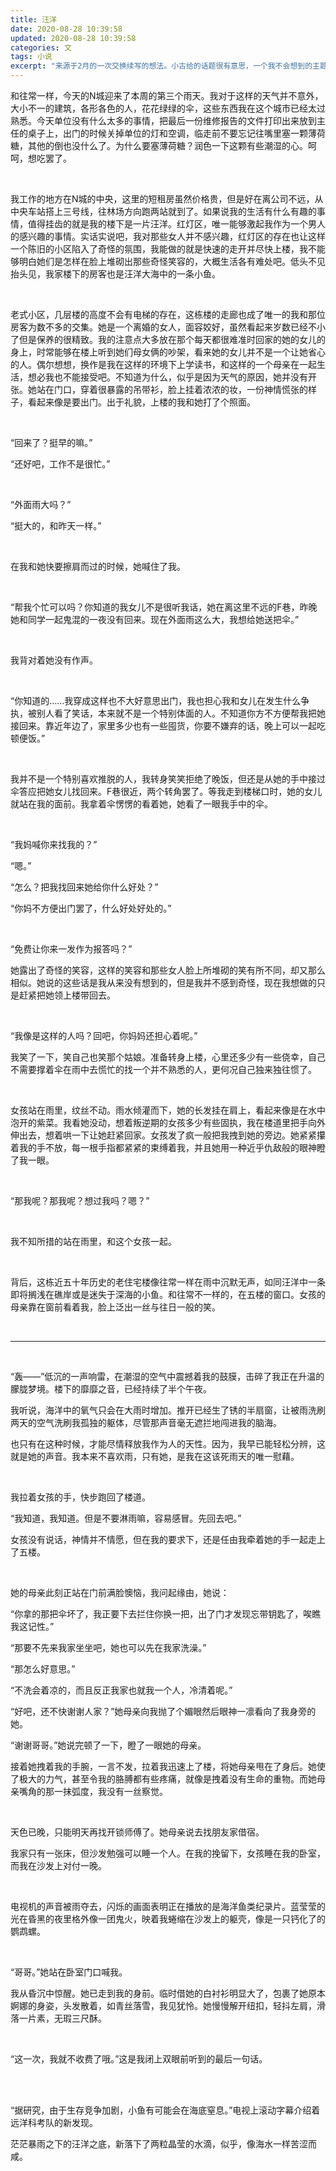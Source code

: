 ```yaml
---
title: 汪洋
date: 2020-08-28 10:39:58
updated: 2020-08-28 10:39:58
categories: 文
tags: 小说
excerpt: "来源于2月的一次交换续写的想法。小古给的话题很有意思，一个我不会想到的主题。分割线后是我的再创作。"
---
```


和往常一样，今天的N城迎来了本周的第三个雨天。我对于这样的天气并不意外，大小不一的建筑，各形各色的人，花花绿绿的伞，这些东西我在这个城市已经太过熟悉。今天单位没有什么太多的事情，把最后一份维修报告的文件打印出来放到主任的桌子上，出门的时候关掉单位的灯和空调，临走前不要忘记往嘴里塞一颗薄荷糖，其他的倒也没什么了。为什么要塞薄荷糖？润色一下这颗有些潮湿的心。呵呵，想吃罢了。

 <br/>

我工作的地方在N城的中央，这里的短租房虽然价格贵，但是好在离公司不远，从中央车站搭上三号线，往林场方向跑两站就到了。如果说我的生活有什么有趣的事情，值得挂齿的就是我的楼下是一片汪洋。红灯区，唯一能够激起我作为一个男人的感兴趣的事情。实话实说吧，我对那些女人并不感兴趣，红灯区的存在也让这样一个陈旧的小区陷入了奇怪的氛围，我能做的就是快速的走开并尽快上楼，我不能够明白她们是怎样在脸上堆砌出那些奇怪笑容的，大概生活各有难处吧。低头不见抬头见，我家楼下的房客也是汪洋大海中的一条小鱼。

  <br/>

老式小区，几层楼的高度不会有电梯的存在，这栋楼的走廊也成了唯一的我和那位房客为数不多的交集。她是一个离婚的女人，面容姣好，虽然看起来岁数已经不小了但是保养的很精致。我的注意点大多放在那个每天都很难准时回家的她的女儿的身上，时常能够在楼上听到她们母女俩的吵架，看来她的女儿并不是一个让她省心的人。偶尔想想，换作是我在这样的环境下上学读书，和这样的一个母亲在一起生活，想必我也不能接受吧。不知道为什么，似乎是因为天气的原因，她并没有开张。她站在门口，穿着很暴露的吊带衫，脸上挂着浓浓的妆，一份神情慌张的样子，看起来像是要出门。出于礼貌，上楼的我和她打了个照面。

  <br/>

“回来了？挺早的嘛。”

“还好吧，工作不是很忙。”

  <br/>

“外面雨大吗？”

“挺大的，和昨天一样。”

  <br/>

在我和她快要擦肩而过的时候，她喊住了我。

  <br/>

“帮我个忙可以吗？你知道的我女儿不是很听我话，她在离这里不远的F巷，昨晚她和同学一起鬼混的一夜没有回来。现在外面雨这么大，我想给她送把伞。”

  <br/>

我背对着她没有作声。

  <br/>

“你知道的……我穿成这样也不大好意思出门，我也担心我和女儿在发生什么争执，被别人看了笑话，本来就不是一个特别体面的人。不知道你方不方便帮我把她接回来。靠近年边了，家里多少也有一些囤货，你要不嫌弃的话，晚上可以一起吃顿便饭。”

  <br/>

我并不是一个特别喜欢推脱的人，我转身笑笑拒绝了晚饭，但还是从她的手中接过伞答应把她女儿找回来。F巷很近，两个转角罢了。等我走到楼梯口时，她的女儿就站在我的面前。我拿着伞愣愣的看着她，她看了一眼我手中的伞。

  <br/>

“我妈喊你来找我的？”

“嗯。”

“怎么？把我找回来她给你什么好处？”

“你妈不方便出门罢了，什么好处好处的。”

  <br/>

“免费让你来一发作为报答吗？”

她露出了奇怪的笑容，这样的笑容和那些女人脸上所堆砌的笑有所不同，却又那么相似。她说的这些话是我从来没有想到的，但是我并不感到奇怪，现在我想做的只是赶紧把她领上楼带回去。

  <br/>

“我像是这样的人吗？回吧，你妈妈还担心着呢。”

我笑了一下，笑自己也笑那个姑娘。准备转身上楼，心里还多少有一些侥幸，自己不需要撑着伞在雨中去慌忙的找一个并不熟悉的人，更何况自己独来独往惯了。

  <br/>

女孩站在雨里，纹丝不动。雨水倾灌而下，她的长发挂在肩上，看起来像是在水中泡开的紫菜。我看她没动，想着叛逆期的女孩多少有些固执，我在楼道里把手向外伸出去，想着哄一下让她赶紧回家。女孩发了疯一般把我拽到她的旁边。她紧紧攥着我的手不放，每一根手指都紧紧的束缚着我，并且她用一种近乎仇敌般的眼神瞪了我一眼。

  <br/>

“那我呢？那我呢？想过我吗？嗯？”

  <br/>

我不知所措的站在雨里，和这个女孩一起。

  <br/>

背后，这栋近五十年历史的老住宅楼像往常一样在雨中沉默无声，如同汪洋中一条即将搁浅在礁岸或是迷失于深海的小鱼。和往常不一样的，在五楼的窗口。女孩的母亲靠在窗前看着我，脸上泛出一丝与往日一般的笑。

  <br/>

---

 <br/>

“轰——”低沉的一声响雷，在潮湿的空气中震撼着我的鼓膜，击碎了我正在升温的朦胧梦境。楼下的靡靡之音，已经持续了半个午夜。

我听说，海洋中的氧气只会在大雨时增加。推开已经生了锈的半扇窗，让被雨洗刷两天的空气洗刷我孤独的躯体，尽管那声音毫无遮拦地闯进我的脑海。

也只有在这种时候，才能尽情释放我作为人的天性。因为，我早已能轻松分辨，这就是她的声音。我本来不喜欢雨，只有她，是我在这该死雨天的唯一慰藉。

 <br/>

我拉着女孩的手，快步跑回了楼道。

“我知道，我知道。但是不要淋雨嘛，容易感冒。先回去吧。”

女孩没有说话，神情并不情愿，但在我的要求下，还是任由我牵着她的手一起走上了五楼。

  <br/>

她的母亲此刻正站在门前满脸懊恼，我问起缘由，她说：

“你拿的那把伞坏了，我正要下去拦住你换一把，出了门才发现忘带钥匙了，唉瞧我这记性。”

“那要不先来我家坐坐吧，她也可以先在我家洗澡。”

“那怎么好意思。”

“不洗会着凉的，而且反正我家也就我一个人，冷清着呢。”

“好吧，还不快谢谢人家？”她母亲向我抛了个媚眼然后眼神一凛看向了我身旁的她。

“谢谢哥哥。”她说完顿了一下，瞪了一眼她的母亲。

接着她拽着我的手腕，一言不发，拉着我迅速上了楼，将她母亲甩在了身后。她使了极大的力气，甚至令我的胳膊都有些疼痛，就像是拽着没有生命的重物。而她母亲嘴角的那一抹弧度，我没有一丝察觉。

  <br/>

天色已晚，只能明天再找开锁师傅了。她母亲说去找朋友家借宿。

我家只有一张床，但沙发勉强可以睡一个人。在我的挽留下，女孩睡在我的卧室，而我在沙发上对付一晚。

  <br/>

电视机的声音被雨夺去，闪烁的画面表明正在播放的是海洋鱼类纪录片。蓝莹莹的光在昏黑的夜里格外像一团鬼火，映着我蜷缩在沙发上的躯壳，像是一只钙化了的鹦鹉螺。

  <br/>

“哥哥。”她站在卧室门口喊我。

我从昏沉中惊醒。她已走到我的身前。临时借她的白衬衫明显大了，包裹了她原本婀娜的身姿，头发散着，如青丝落雪，我见犹怜。她慢慢解开纽扣，轻抖左肩，滑落一片素，无瑕三尺酥。

  <br/>

“这一次，我就不收费了哦。”这是我闭上双眼前听到的最后一句话。

  <br/>

  <br/>

“据研究，由于生存竞争加剧，小鱼有可能会在海底窒息。”电视上滚动字幕介绍着远洋科考队的新发现。

茫茫暴雨之下的汪洋之底，新落下了两粒晶莹的水滴，似乎，像海水一样苦涩而咸。